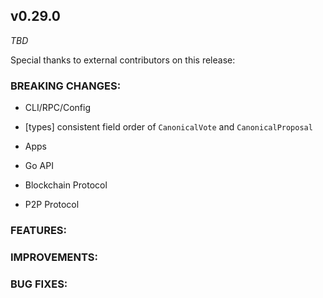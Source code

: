 ## v0.29.0

*TBD*

Special thanks to external contributors on this release:

### BREAKING CHANGES:

* CLI/RPC/Config
- [types] consistent field order of `CanonicalVote` and `CanonicalProposal` 

* Apps

* Go API

* Blockchain Protocol

* P2P Protocol

### FEATURES:

### IMPROVEMENTS:

### BUG FIXES:
